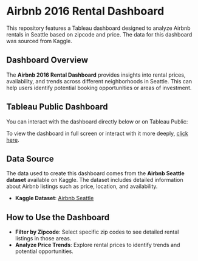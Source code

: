 # Airbnb 2016 Rental Dashboard

This repository features a Tableau dashboard designed to analyze Airbnb rentals in Seattle based on zipcode and price. The data for this dashboard was sourced from Kaggle.

## Dashboard Overview

The **Airbnb 2016 Rental Dashboard** provides insights into rental prices, availability, and trends across different neighborhoods in Seattle. This can help users identify potential booking opportunities or areas of investment.

## Tableau Public Dashboard

You can interact with the dashboard directly below or on Tableau Public:

To view the dashboard in full screen or interact with it more deeply, [click here](https://public.tableau.com/views/Airbnb2016rentaldashboard/Dashboard1?:language=en-US&publish=yes&:sid=&:redirect=auth&:display_count=n&:origin=viz_share_link).

## Data Source

The data used to create this dashboard comes from the **Airbnb Seattle dataset** available on Kaggle. The dataset includes detailed information about Airbnb listings such as price, location, and availability.

- **Kaggle Dataset**: [Airbnb Seattle](https://www.kaggle.com/datasets/airbnb/seattle)

## How to Use the Dashboard

- **Filter by Zipcode**: Select specific zip codes to see detailed rental listings in those areas.
- **Analyze Price Trends**: Explore rental prices to identify trends and potential opportunities.

